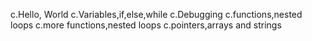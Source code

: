 c.Hello, World
c.Variables,if,else,while
c.Debugging
c.functions,nested loops
c.more functions,nested loops
c.pointers,arrays and strings

